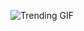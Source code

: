 
<!-- GIF_SECTION -->
![Trending GIF](https://media0.giphy.com/media/v1.Y2lkPThiYjIxNzcyMzdxYjQ1N2E0aTE4d3FvdGJnaDdtam8wY25tY2dvYWRpcWNqNHRyMCZlcD12MV9naWZzX3NlYXJjaCZjdD1n/13KrcHexkHQtnG/giphy.gif)
<!-- END_GIF_SECTION -->

